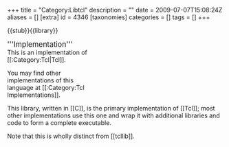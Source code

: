 +++
title = "Category:Libtcl"
description = ""
date = 2009-07-07T15:08:24Z
aliases = []
[extra]
id = 4346
[taxonomies]
categories = []
tags = []
+++

{{stub}}{{library}}<div class="infobox" style="width: 2in"><big>'''Implementation'''</big><br />
This is an implementation of [[:Category:Tcl|Tcl]].

You may find other implementations of this language at [[:Category:Tcl Implementations]].</div>This library, written in [[C]], is the primary implementation of [[Tcl]]; most other implementations use this one and wrap it with additional libraries and code to form a complete executable.

Note that this is wholly distinct from [[tcllib]].
